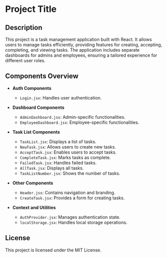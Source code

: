 # Project Title

## Description
This project is a task management application built with React. It allows users to manage tasks efficiently, providing features for creating, accepting, completing, and viewing tasks. The application includes separate dashboards for admins and employees, ensuring a tailored experience for different user roles.


## Components Overview
- **Auth Components**
  - `Login.jsx`: Handles user authentication.

- **Dashboard Components**
  - `AdminDashboard.jsx`: Admin-specific functionalities.
  - `EmployeeDashboard.jsx`: Employee-specific functionalities.

- **Task List Components**
  - `TaskList.jsx`: Displays a list of tasks.
  - `NewTask.jsx`: Allows users to create new tasks.
  - `AcceptTask.jsx`: Enables users to accept tasks.
  - `CompleteTask.jsx`: Marks tasks as complete.
  - `FailedTask.jsx`: Handles failed tasks.
  - `AllTask.jsx`: Displays all tasks.
  - `TaskListNumber.jsx`: Shows the number of tasks.

- **Other Components**
  - `Header.jsx`: Contains navigation and branding.
  - `CreateTask.jsx`: Provides a form for creating tasks.

- **Context and Utilities**
  - `AuthProvider.jsx`: Manages authentication state.
  - `localStorage.jsx`: Handles local storage operations.

## License
This project is licensed under the MIT License.
